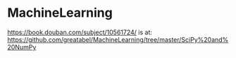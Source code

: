 # MachineLearning

https://book.douban.com/subject/10561724/
is at: https://github.com/greatabel/MachineLearning/tree/master/SciPy%20and%20NumPy
